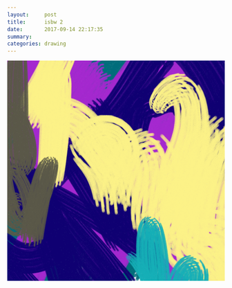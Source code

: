 ```yaml
---
layout:     post
title:      isbw 2
date:       2017-09-14 22:17:35
summary:    
categories: drawing
---
```

![isbw 2](/images/diary/isbw-2.png ".")
